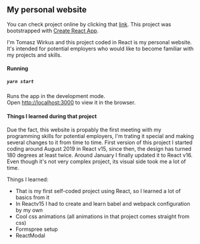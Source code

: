 ## My personal website

You can check project online by clicking that [link](https://tomasz-wirkus.herokuapp.com/).
This project was bootstrapped with [Create React App](https://github.com/facebook/create-react-app).

I'm Tomasz Wirkus and this project coded in React is my personal website. It's intended for potential employers who would like to become familiar with my projects and skills.

#### Running

##### `yarn start`

Runs the app in the development mode.<br />
Open [http://localhost:3000](http://localhost:3000) to view it in the browser.

#### Things I learned during that project

Due the fact, this website is propably the first meeting with my programming skills for potential employers, I'm trating it special and making several changes to it from time to time. First version of this project I started coding around August 2019 in React v15, since then, the design has turned 180 degrees at least twice. Around January I finally updated it to React v16. Even though it's not very complex project, its visual side took me a lot of time.

Things I learned:

- That is my first self-coded project using React, so I learned a lot of basics from it
- In Reactv15 I had to create and learn babel and webpack configuration by my own
- Cool css animations (all animations in that project comes straight from css)
- Formspree setup
- ReactModal
